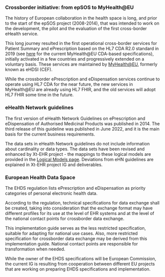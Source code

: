 
### Crossborder initiative: from epSOS to MyHealth@EU

The history of European collaboration in the health space is long, and prior to the start of the epSOS project (2008-2014), that was intended to work on the development, the pilot and the evaluation of the first cross-border eHealth service.

This long journey resulted in the first operational cross-border services for Patient Summary and ePrescription based on the HL7 CDA R2.0 standard in 2019 (see [here](https://art-decor.ehdsi.eu/art-decor/decor-templates--epsos-) for the current MyHealth@EU CDA-based specifications), initially activated in a few countries and progressively extended on a voluntary basis. These services are maintained by [MyHealth@EU](https://health.ec.europa.eu/ehealth-digital-health-and-care/electronic-cross-border-health-services_en), formerly known as eHDSI (CEF).

While the crossborder ePrescription and eDispensation services continue to operate using HL7 CDA for the near future, the new services in MyHealth@EU are already using HL7 FHIR, and the old services will adopt HL7 FHIR some time in the future.  

### eHealth Network guidelines

The first version of eHealth Network Guidelines on ePrescription and eDispensation of Authorised Medicinal Products was published in 2014. The third release of this guideline was published in June 2022, and it is the main basis for the current business requirements.

The data sets in eHealth Network guidelines do not include information about cardinality or data types. The data sets have been revised and enhanced by Xt-EHR project - the mappings to these logical models are provided in the [Logical Models page](logicalmodels.html). Deviations from eHN guidelines are explained in Xt-EHR project IG and deliverables.  


### European Health Data Space

The EHDS regulation lists ePrescription and eDispensation as priority categories of personal electronic health data.  

According to the regulation, technical specifications for data exchange shall be created, taking into consideration that the exchange format may have different profiles for its use at the level of EHR systems and at the level of the national contact points for crossborder data exchange. 

This implementation guide serves as the less restricted specification, suitable for adapting for national use cases. Also, more restricted specification for crossborder data exchange may be derived from this implementation guide. National contact points are responsible for transformation when needed.

While the owner of the EHDS specifications will be European Commission, the current IG is resulting from cooperation between different EU projects that are working on preparing EHDS specifications and implementation. 
